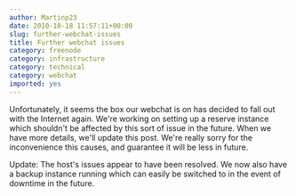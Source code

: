 ```yaml
---
author: Martinp23
date: 2010-10-18 11:57:11+00:00
slug: further-webchat-issues
title: Further webchat issues
category: freenode
category: infrastructure
category: technical
category: webchat
imported: yes
---
```

Unfortunately, it seems the box our webchat is on has decided to fall out with the Internet again. We're working on setting up a reserve instance which shouldn't be affected by this sort of issue in the future. When we have more details, we'll update this post. We're really sorry for the inconvenience this causes, and guarantee it will be less in future.

Update: The host's issues appear to have been resolved. We now also have a backup instance running which can easily be switched to in the event of downtime in the future.
